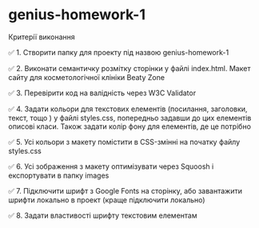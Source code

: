 # genius-homework-1

Критерії виконання

✅ 1. Створити папку для проекту під назвою genius-homework-1 

✅ 2. Виконати семантичку розмітку сторінки у файлі index.html. Макет сайту для косметологічної клініки Beaty Zone 

✅ 3. Перевірити код на валідність через W3C Validator 

✅ 4. Задати кольори для текстових елементів (посилання, заголовки, текст, тощо ) у файлі styles.css, попередньо задавши до цих елементів описові класи. Також задати колір фону для елементів, де це потрібно 

✅ 5. Усі кольори з макету помістити в CSS-змінні на початку файлу styles.css 

✅ 6. Усі зображення з макету оптимізувати через Squoosh і експортувати в папку images 

✅ 7. Підключити шрифт з Google Fonts на сторінку, або завантажити шрифти локально в проект (краще підключити локально) 

✅ 8. Задати властивості шрифту текстовим елементам
